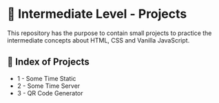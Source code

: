 <h1 align = "justify">🥈 Intermediate Level - Projects</h1>
<span>This repository has the purpose to contain small projects to practice the intermediate concepts about HTML, CSS and Vanilla JavaScript.</span>

## 🏅 Index of Projects
  
- 1 - Some Time Static
- 2 - Some Time Server
- 3 - QR Code Generator